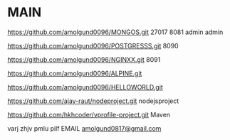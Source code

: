 # MAIN
https://github.com/amolgund0096/MONGOS.git   27017 8081 admin admin

https://github.com/amolgund0096/POSTGRESSS.git   8090

https://github.com/amolgund0096/NGINXX.git     8091

https://github.com/amolgund0096/ALPINE.git

https://github.com/amolgund0096/HELLOWORLD.git

https://github.com/ajay-raut/nodeproject.git    nodejsproject


https://github.com/hkhcoder/vprofile-project.git  Maven


varj zhjv pmlu pilf      EMAIL   amolgund0817@gmail.com

